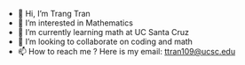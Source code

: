 - 👋 Hi, I’m Trang Tran
- 👀 I’m interested in Mathematics
- 🌱 I’m currently learning math at UC Santa Cruz
- 💞️ I’m looking to collaborate on coding and math
- 📫 How to reach me ? Here is my email: ttran109@ucsc.edu

<!---
tt109/tt109 is a ✨ special ✨ repository because its `README.md` (this file) appears on your GitHub profile.
You can click the Preview link to take a look at your changes.
--->
